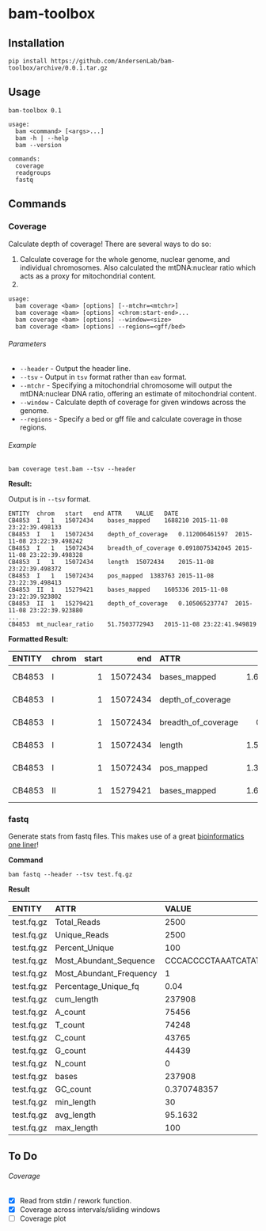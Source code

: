# bam-toolbox

## Installation

```
pip install https://github.com/AndersenLab/bam-toolbox/archive/0.0.1.tar.gz
```

## Usage

    bam-toolbox 0.1

    usage:
      bam <command> [<args>...]
      bam -h | --help
      bam --version

    commands:
      coverage
      readgroups
      fastq

## Commands

### Coverage

Calculate depth of coverage! There are several ways to do so:

1. Calculate coverage for the whole genome, nuclear genome, and individual chromosomes. Also calculated the mtDNA:nuclear ratio which acts as a proxy for mitochondrial content.
2.

```
usage:
  bam coverage <bam> [options] [--mtchr=<mtchr>]
  bam coverage <bam> [options] <chrom:start-end>...
  bam coverage <bam> [options] --window=<size>
  bam coverage <bam> [options] --regions=<gff/bed>
```

###### Parameters

* `--header` - Output the header line.
* `--tsv` - Output in `tsv` format rather than `eav` format.
* `--mtchr` - Specifying a mitochondrial chromosome will output the mtDNA:nuclear DNA ratio, offering an estimate of mitochondrial content. 
* `--window` - Calculate depth of coverage for given windows across the genome.
* `--regions` - Specify a bed or gff file and calculate coverage in those regions.

###### Example

```
bam coverage test.bam --tsv --header
```

__Result:__

Output is in `--tsv` format.

```
ENTITY  chrom   start   end ATTR    VALUE   DATE
CB4853  I   1   15072434    bases_mapped    1688210 2015-11-08 23:22:39.498133
CB4853  I   1   15072434    depth_of_coverage   0.112006461597  2015-11-08 23:22:39.498242
CB4853  I   1   15072434    breadth_of_coverage 0.0918075342045 2015-11-08 23:22:39.498328
CB4853  I   1   15072434    length  15072434    2015-11-08 23:22:39.498372
CB4853  I   1   15072434    pos_mapped  1383763 2015-11-08 23:22:39.498413
CB4853  II  1   15279421    bases_mapped    1605336 2015-11-08 23:22:39.923802
CB4853  II  1   15279421    depth_of_coverage   0.105065237747  2015-11-08 23:22:39.923880
...
CB4853  mt_nuclear_ratio    51.7503772943   2015-11-08 23:22:41.949819
```

__Formatted Result:__

| ENTITY   | chrom   |   start |      end | ATTR                |       VALUE | DATE                       |
|:---------|:--------|--------:|---------:|:--------------------|------------:|:---------------------------|
| CB4853   | I       |       1 | 15072434 | bases_mapped        | 1.68821e+06 | 2015-11-08 23:26:41.891988 |
| CB4853   | I       |       1 | 15072434 | depth_of_coverage   | 0.112006    | 2015-11-08 23:26:41.892087 |
| CB4853   | I       |       1 | 15072434 | breadth_of_coverage | 0.0918075   | 2015-11-08 23:26:41.892155 |
| CB4853   | I       |       1 | 15072434 | length              | 1.50724e+07 | 2015-11-08 23:26:41.892198 |
| CB4853   | I       |       1 | 15072434 | pos_mapped          | 1.38376e+06 | 2015-11-08 23:26:41.892239 |
| CB4853   | II      |       1 | 15279421 | bases_mapped        | 1.60534e+06 | 2015-11-08 23:26:42.319937 |

### fastq

Generate stats from fastq files. This makes use of a great [bioinformatics one liner](https://github.com/stephenturner/oneliners)!

__Command__

```
bam fastq --header --tsv test.fq.gz
```

__Result__

| ENTITY     | ATTR                    | VALUE                                                                                                |
|:-----------|:------------------------|:-----------------------------------------------------------------------------------------------------|
| test.fq.gz | Total_Reads             | 2500                                                                                                 |
| test.fq.gz | Unique_Reads            | 2500                                                                                                 |
| test.fq.gz | Percent_Unique          | 100                                                                                                  |
| test.fq.gz | Most_Abundant_Sequence  | CCCACCCCTAAATCATATGCCTAATCAAACTTTTGAATTAAACATTTAGGTAAACACAACTTGAATACGTTTTGAAATTCTGCTCTAAATTTGTTTTTGT |
| test.fq.gz | Most_Abundant_Frequency | 1                                                                                                    |
| test.fq.gz | Percentage_Unique_fq    | 0.04                                                                                                 |
| test.fq.gz | cum_length              | 237908                                                                                               |
| test.fq.gz | A_count                 | 75456                                                                                                |
| test.fq.gz | T_count                 | 74248                                                                                                |
| test.fq.gz | C_count                 | 43765                                                                                                |
| test.fq.gz | G_count                 | 44439                                                                                                |
| test.fq.gz | N_count                 | 0                                                                                                    |
| test.fq.gz | bases                   | 237908                                                                                               |
| test.fq.gz | GC_count                | 0.370748357                                                                                          |
| test.fq.gz | min_length              | 30                                                                                                   |
| test.fq.gz | avg_length              | 95.1632                                                                                              |
| test.fq.gz | max_length              | 100                                                                                                  |

## To Do

###### Coverage

* [X] Read from stdin / rework function.
* [X] Coverage across intervals/sliding windows
* [ ] Coverage plot
